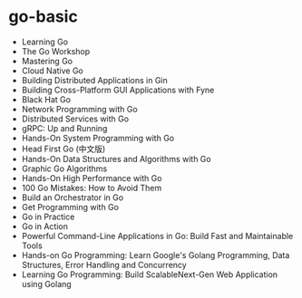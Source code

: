 # go-basic

- Learning Go
- The Go Workshop
- Mastering Go
- Cloud Native Go
- Building Distributed Applications in Gin
- Building Cross-Platform GUI Applications with Fyne
- Black Hat Go
- Network Programming with Go
- Distributed Services with Go
- gRPC: Up and Running
- Hands-On System Programming with Go
- Head First Go (中文版)
- Hands-On Data Structures and Algorithms with Go
- Graphic Go Algorithms
- Hands-On High Performance with Go
- 100 Go Mistakes: How to Avoid Them
- Build an Orchestrator in Go
- Get Programming with Go
- Go in Practice
- Go in Action
- Powerful Command-Line Applications in Go: Build Fast and Maintainable Tools
- Hands-on Go Programming: Learn Google's Golang Programming, Data Structures, Error Handling and Concurrency
- Learning Go Programming: Build ScalableNext-Gen Web Application using Golang
